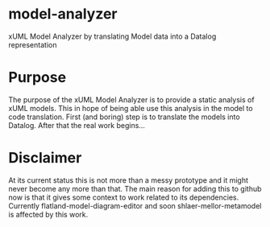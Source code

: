 # model-analyzer
xUML Model Analyzer by translating Model data into a Datalog representation

# Purpose
The purpose of the xUML Model Analyzer is to provide a static analysis of xUML models. This in hope of being able use this analysis in the model to code translation. First (and boring) step is to translate the models into Datalog. After that the real work begins...

# Disclaimer
At its current status this is not more than a messy prototype and it might never become any more than that. The main reason for adding this to github now is that it gives some context to work related to its dependencies. Currently flatland-model-diagram-editor and soon shlaer-mellor-metamodel is affected by this work.
